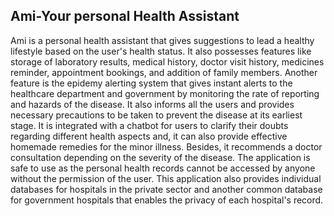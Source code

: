 ## Ami-Your personal Health Assistant

Ami is a personal health assistant that gives suggestions to lead a healthy lifestyle based on the user's health status. It also possesses features like storage of laboratory results, medical history, doctor visit history, medicines reminder, appointment bookings, and addition of family members. Another feature is the epidemy alerting system that gives instant alerts to the healthcare department and government by monitoring the rate of reporting and hazards of the disease. It also informs all the users and provides necessary precautions to be taken to prevent the disease at its earliest stage. It is integrated with a chatbot for users to clarify their doubts regarding different health aspects and, it can also provide effective homemade remedies for the minor illness. Besides, it recommends a doctor consultation depending on the severity of the disease. The application is safe to use as the personal health records cannot be accessed by anyone without the permission of the user. This application also provides individual databases for hospitals in the private sector and another common database for government hospitals that enables the privacy of each hospital's record.
